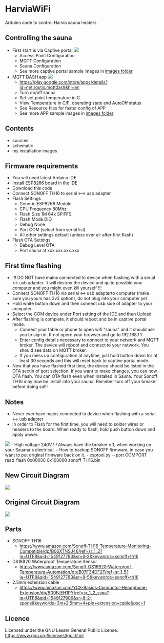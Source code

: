 # HarviaWiFi

Arduino code to control Harvia sauna heaters 

## Controlling the sauna
- First start is via Captive portal
    <img src="https://github.com/SwiCago/HarviaWiFi/blob/master/images/CaptivePortal1.png"/>
    - Access Point Configuration
    - MQTT Configuration
    - Sauna Configuration
    - See more captive portal sample images in <a href="https://github.com/SwiCago/HarviaWiFi/tree/master/images">images folder</a>
- MQTT DASH app
    <img src="https://github.com/SwiCago/HarviaWiFi/blob/master/images/Sauna_APP_Heating.png"/>
    - https://play.google.com/store/apps/details?id=net.routix.mqttdash&hl=en
    - Turn on/off sauna
    - Set set point temperature in C
    - View Temperature in C/F, operating state and AutoOff status
    - See Resource files for faster config of APP
    - See more APP sample images in <a href="https://github.com/SwiCago/HarviaWiFi/tree/master/images">images folder</a>
    
## Contents
- sources
- schematic
- my installation images

## Firmware requirements
- You will need latest Arduino IDE
- Install ESP8266 board in the IDE
- Download this code
- Connect SONOFF TH16 to serial <--> usb adapter
- Flash Settings
    - Generic ESP8266 Module
    - CPU Frequency 80Mhz
    - Flash Size 1M 64k SPIFFS
    - Flash Mode DIO
    - Debug None
    - Port COM (select from serial list)
    - All other settings default (unless over air after first flash)
- Flash OTA Settings
  - Debug Level OTA
  - Port sauna at xxx.xxx.xxx.xxx

## First time flashing
- !!! DO NOT have mains connected to device when flashing with a serial <-> usb adapter. It will destroy the device and quite possible your computer and you might even kill yourself !!!
- Connect SONOFF TH16 via serial <-> usb adapterto computer (make sure you yours has 3v3 option), do not plug into your computer yet
- Hold white button down and then connect usb side of adapter to your computer.
- Select the COM device under Port setting of the IDE and then Upload
- After flashing is complete, it should reboot and be in captive portal mode.
    - Connect your table or phone to open wifi "sauna" and it should ask you to sign in. If not opern your browser and go to 192.168.1.1
    - Enter config details necessary to connect to your network and MQTT broker. The device will reboot and connect to your network. You should see data on MQTT broker.
    - If you mess up configuration at anytime, just hold button down for at least 30 seconds and this will reset back to captive portal mode.
- Now that you have flashed first time, the device should be listed in the OTA sectin of port selection. If you want to make changes, you can now OTA flash. You can OTA flash even when installed in Sauna. Your Sonoff TH16 may now be install into your sauna. Remeber turn off your breaker before doing so!!!

## Notes
- Never ever have mains connected to device when flashing with a serial <-> usb adapter
- In order to Flash for the first time, you will need to solder wires or headers to the board. When ready to flash, hold push button down and apply power.
<img src="https://github.com/SwiCago/HarviaWiFi/blob/master/images/TH16_board.png"/>
- High voltage 240V !!! Always have the breaker off, when working on your Sauana's electrical.
- How to backup SONOFF firmware, in case you want to put original firmware back on it.
    - esptool.py --port COMPORT read_flash 0x00000 0x100000 sonoff_TH16.bin

## New Circuit Diagram

<img src="https://github.com/SwiCago/HarviaWiFi/blob/master/images/schematic.png"/>

## Original Circuit Diagram

<img src="https://github.com/SwiCago/HarviaWiFi/blob/master/images/schematic_original.png"/>

## Parts

- SONOFF TH16
    - https://www.amazon.com/Sonoff-TH16-Temperature-Monitoring-Compatible/dp/B06XTNSJ46/ref=sr_1_2?ie=UTF8&qid=1549127783&sr=8-2&keywords=sonoff+th16
- DS18B20 Waterproof Temperature Sensor
    - https://www.amazon.com/Sonoff-DS18B20-Waterproof-Temperature-Automation/dp/B07F34DF2T/ref=sr_1_5?ie=UTF8&qid=1549127783&sr=8-5&keywords=sonoff+th16
- 2.5mm extension cable
    - https://www.amazon.com/YCS-Basics-Conductor-Headphone-Extension/dp/B00FJEH1PY/ref=sr_1_2_sspa?ie=UTF8&qid=1549127906&sr=8-2-spons&keywords=3m+2.5mm+4+pin+extension+cable&psc=1

## Licence

Licensed under the GNU Lesser General Public License.
https://www.gnu.org/licenses/lgpl.html
